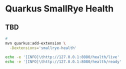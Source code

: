 # Quarkus SmallRye Health

<!-- ## Links

- http://localhost:8080/q/health
- [Health UI](http://localhost:8080/q/health-ui/)
- http://localhost:8080/q/health/group
- http://localhost:8080/q/health/live
- http://localhost:8080/q/health/ready
- http://localhost:8080/q/health/well -->

## TBD

```sh
#
mvn quarkus:add-extension \
  -Dextensions='smallrye-health'
```

```sh
echo -e '[INFO]\thttp://127.0.0.1:8080/health/live'
echo -e '[INFO]\thttp://127.0.0.1:8080/health/ready'
```
